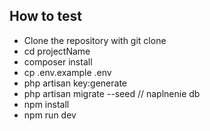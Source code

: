 ## How to test
- Clone the repository with git clone
- cd projectName
- composer install
- cp .env.example .env
- php artisan key:generate
- php artisan migrate --seed // naplnenie db
- npm install
- npm run dev